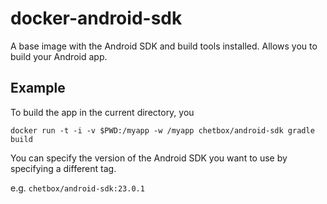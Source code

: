 # docker-android-sdk

A base image with the Android SDK and build tools installed. Allows you to build your Android app.

## Example 

To build the app in the current directory, you 

```shell
docker run -t -i -v $PWD:/myapp -w /myapp chetbox/android-sdk gradle build
```

You can specify the version of the Android SDK you want to use by specifying a different tag.

e.g. `chetbox/android-sdk:23.0.1`
